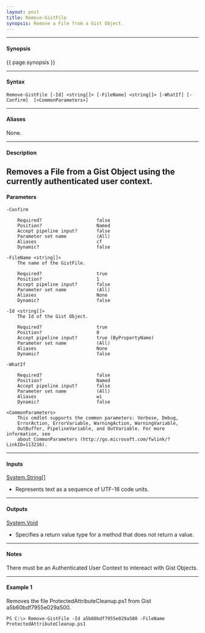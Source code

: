 ```yaml
---
layout: post
title: Remove-GistFile
synopsis: Remove a File from a Gist Object.
---
```


---

#### **Synopsis**

{{ page.synopsis }}

---

#### **Syntax**

```
Remove-GistFile [-Id] <string[]> [-FileName] <string[]> [-WhatIf] [-Confirm]  [<CommonParameters>]
```

---

#### **Aliases**

None.

---

#### **Description**

Removes a File from a Gist Object using the currently authenticated user context.
---

#### **Parameters**

```
-Confirm
    
    Required?                    false
    Position?                    Named
    Accept pipeline input?       false
    Parameter set name           (All)
    Aliases                      cf
    Dynamic?                     false
    
-FileName <string[]>
    The name of the GistFile.
    
    Required?                    true
    Position?                    1
    Accept pipeline input?       false
    Parameter set name           (All)
    Aliases                      None
    Dynamic?                     false
    
-Id <string[]>
    The Id of the Gist Object.
    
    Required?                    true
    Position?                    0
    Accept pipeline input?       true (ByPropertyName)
    Parameter set name           (All)
    Aliases                      None
    Dynamic?                     false
    
-WhatIf
    
    Required?                    false
    Position?                    Named
    Accept pipeline input?       false
    Parameter set name           (All)
    Aliases                      wi
    Dynamic?                     false
    
<CommonParameters>
    This cmdlet supports the common parameters: Verbose, Debug,
    ErrorAction, ErrorVariable, WarningAction, WarningVariable,
    OutBuffer, PipelineVariable, and OutVariable. For more information, see 
    about_CommonParameters (http://go.microsoft.com/fwlink/?LinkID=113216). 
```

---

#### **Inputs**

[System.String\[\]](https://msdn.microsoft.com/en-us/library/system.string%28v=vs.110%29.aspx)

* Represents text as a sequence of UTF-16 code units.

---

#### **Outputs**

[System.Void](https://msdn.microsoft.com/en-us/library/system.void%28v=vs.110%29.aspx)

* Specifies a return value type for a method that does not return a value.

---

#### **Notes**

There must be an Authenticated User Context to intereact with Gist Objects.

---

#### **Example 1**

Removes the file ProtectedAttributeCleanup.ps1 from Gist a5b60bdf7955e029a500.

```
PS C:\> Remove-GistFile -Id a5b60bdf7955e029a500 -FileName ProtectedAttributeCleanup.ps1
```
